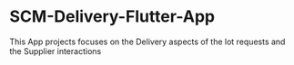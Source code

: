 # SCM-Delivery-Flutter-App
This App projects focuses on the Delivery aspects of the lot requests and the Supplier interactions 
